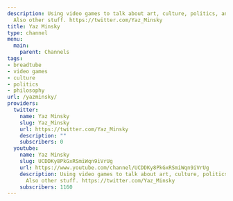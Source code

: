 ```yaml
---
description: Using video games to talk about art, culture, politics, and philosophy.
  Also other stuff. https://twitter.com/Yaz_Minsky
title: Yaz Minsky
type: channel
menu:
  main:
    parent: Channels
tags:
- breadtube
- video games
- culture
- politics
- philosophy
url: /yazminsky/
providers:
  twitter:
    name: Yaz Minsky
    slug: Yaz_Minsky
    url: https://twitter.com/Yaz_Minsky
    description: ""
    subscribers: 0
  youtube:
    name: Yaz Minsky
    slug: UCDDKy8PkGxRSmiWqn9iVrUg
    url: https://www.youtube.com/channel/UCDDKy8PkGxRSmiWqn9iVrUg
    description: Using video games to talk about art, culture, politics, and philosophy.
      Also other stuff. https://twitter.com/Yaz_Minsky
    subscribers: 1160
---
```


